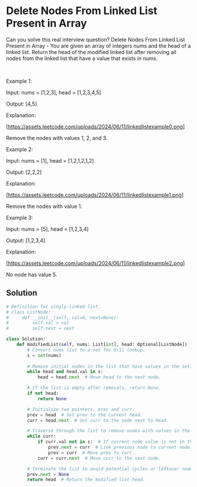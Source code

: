 # Delete Nodes From Linked List Present in Array

Can you solve this real interview question? Delete Nodes From Linked List Present in Array - You are given an array of integers nums and the head of a linked list. Return the head of the modified linked list after removing all nodes from the linked list that have a value that exists in nums.

 

Example 1:

Input: nums = [1,2,3], head = [1,2,3,4,5]

Output: [4,5]

Explanation:

[https://assets.leetcode.com/uploads/2024/06/11/linkedlistexample0.png]

Remove the nodes with values 1, 2, and 3.

Example 2:

Input: nums = [1], head = [1,2,1,2,1,2]

Output: [2,2,2]

Explanation:

[https://assets.leetcode.com/uploads/2024/06/11/linkedlistexample1.png]

Remove the nodes with value 1.

Example 3:

Input: nums = [5], head = [1,2,3,4]

Output: [1,2,3,4]

Explanation:

[https://assets.leetcode.com/uploads/2024/06/11/linkedlistexample2.png]

No node has value 5.

## Solution
```py
# Definition for singly-linked list.
# class ListNode:
#     def __init__(self, val=0, next=None):
#         self.val = val
#         self.next = next

class Solution:
    def modifiedList(self, nums: List[int], head: Optional[ListNode]) -> Optional[ListNode]:
        # Convert nums list to a set for O(1) lookup.
        s = set(nums)
        
        # Remove initial nodes in the list that have values in the set.
        while head and head.val in s:
            head = head.next  # Move head to the next node.

        # If the list is empty after removals, return None.
        if not head:
            return None

        # Initialize two pointers, prev and curr.
        prev = head  # Set prev to the current head.
        curr = head.next  # Set curr to the node next to head.

        # Traverse through the list to remove nodes with values in the set.
        while curr:
            if curr.val not in s:  # If current node value is not in the set,
                prev.next = curr  # Link previous node to current node.
                prev = curr  # Move prev to curr.
            curr = curr.next  # Move curr to the next node.

        # Terminate the list to avoid potential cycles or leftover nodes.
        prev.next = None
        return head  # Return the modified list head.
```
